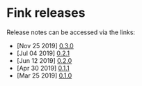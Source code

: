 # Fink releases

Release notes can be accessed via the links:

- [Nov 25 2019] [0.3.0](https://github.com/astrolabsoftware/fink-broker/releases/tag/0.3.0)
- [Jul 04 2019] [0.2.1](https://github.com/astrolabsoftware/fink-broker/releases/tag/0.2.1)
- [Jun 12 2019] [0.2.0](https://github.com/astrolabsoftware/fink-broker/releases/tag/0.2.0)
- [Apr 30 2019] [0.1.1](https://github.com/astrolabsoftware/fink-broker/releases/tag/0.1.1)
- [Mar 25 2019] [0.1.0](https://github.com/astrolabsoftware/fink-broker/releases/tag/0.1.0)
